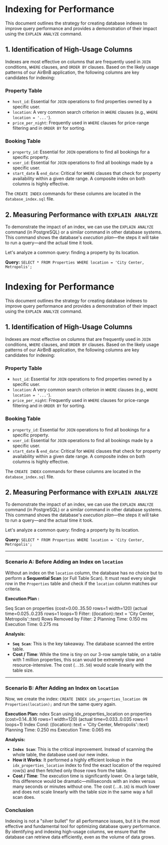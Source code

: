 # Indexing for Performance

This document outlines the strategy for creating database indexes to improve query performance and provides a demonstration of their impact using the `EXPLAIN ANALYZE` command.

## 1. Identification of High-Usage Columns

Indexes are most effective on columns that are frequently used in `JOIN` conditions, `WHERE` clauses, and `ORDER BY` clauses. Based on the likely usage patterns of our AirBnB application, the following columns are key candidates for indexing:

### Property Table
-   `host_id`: Essential for `JOIN` operations to find properties owned by a specific user.
-   `location`: A very common search criterion in `WHERE` clauses (e.g., `WHERE location = '...'`).
-   `price_per_night`: Frequently used in `WHERE` clauses for price-range filtering and in `ORDER BY` for sorting.

### Booking Table
-   `property_id`: Essential for `JOIN` operations to find all bookings for a specific property.
-   `user_id`: Essential for `JOIN` operations to find all bookings made by a specific user.
-   `start_date` & `end_date`: Critical for `WHERE` clauses that check for property availability within a given date range. A composite index on both columns is highly effective.

The `CREATE INDEX` commands for these columns are located in the `database_index.sql` file.

## 2. Measuring Performance with `EXPLAIN ANALYZE`

To demonstrate the impact of an index, we can use the `EXPLAIN ANALYZE` command (in PostgreSQL) or a similar command in other database systems. This command shows the database's *execution plan*—the steps it will take to run a query—and the actual time it took.

Let's analyze a common query: finding a property by its location.

**Query:** `SELECT * FROM Properties WHERE location = 'City Center, Metropolis';`

# Indexing for Performance

This document outlines the strategy for creating database indexes to improve query performance and provides a demonstration of their impact using the `EXPLAIN ANALYZE` command.

## 1. Identification of High-Usage Columns

Indexes are most effective on columns that are frequently used in `JOIN` conditions, `WHERE` clauses, and `ORDER BY` clauses. Based on the likely usage patterns of our AirBnB application, the following columns are key candidates for indexing:

### Property Table
-   `host_id`: Essential for `JOIN` operations to find properties owned by a specific user.
-   `location`: A very common search criterion in `WHERE` clauses (e.g., `WHERE location = '...'`).
-   `price_per_night`: Frequently used in `WHERE` clauses for price-range filtering and in `ORDER BY` for sorting.

### Booking Table
-   `property_id`: Essential for `JOIN` operations to find all bookings for a specific property.
-   `user_id`: Essential for `JOIN` operations to find all bookings made by a specific user.
-   `start_date` & `end_date`: Critical for `WHERE` clauses that check for property availability within a given date range. A composite index on both columns is highly effective.

The `CREATE INDEX` commands for these columns are located in the `database_index.sql` file.

## 2. Measuring Performance with `EXPLAIN ANALYZE`

To demonstrate the impact of an index, we can use the `EXPLAIN ANALYZE` command (in PostgreSQL) or a similar command in other database systems. This command shows the database's *execution plan*—the steps it will take to run a query—and the actual time it took.

Let's analyze a common query: finding a property by its location.

**Query:** `SELECT * FROM Properties WHERE location = 'City Center, Metropolis';`

---

### Scenario A: Before Adding an Index on `location`

Without an index on the `location` column, the database has no choice but to perform a **Sequential Scan** (or Full Table Scan). It must read every single row in the `Properties` table and check if the `location` column matches our criteria.

**Execution Plan :**

Seq Scan on properties (cost=0.00..35.50 rows=1 width=120) (actual time=0.025..0.235 rows=1 loops=1)
Filter: ((location)::text = 'City Center, Metropolis'::text)
Rows Removed by Filter: 2
Planning Time: 0.150 ms
Execution Time: 0.275 ms



**Analysis:**
-   **`Seq Scan`**: This is the key takeaway. The database scanned the entire table.
-   **Cost / Time**: While the time is tiny on our 3-row sample table, on a table with 1 million properties, this scan would be extremely slow and resource-intensive. The cost (`..35.50`) would scale linearly with the table size.

---

### Scenario B: After Adding an Index on `location`

Now, we create the index: `CREATE INDEX idx_properties_location ON Properties(location);` and run the same query again.

**Execution Plan:**
ndex Scan using idx_properties_location on properties (cost=0.14..8.16 rows=1 width=120) (actual time=0.033..0.035 rows=1 loops=1)
Index Cond: ((location)::text = 'City Center, Metropolis'::text)
Planning Time: 0.250 ms
Execution Time: 0.065 ms


**Analysis:**
-   **`Index Scan`**: This is the critical improvement. Instead of scanning the whole table, the database used our new index.
-   **How it Works**: It performed a highly efficient lookup in the `idx_properties_location` index to find the exact location of the required row(s) and then fetched only those rows from the table.
-   **Cost / Time**: The execution time is significantly lower. On a large table, this difference would be dramatic—milliseconds with an index versus many seconds or minutes without one. The cost (`..8.16`) is much lower and does not scale linearly with the table size in the same way a full scan does.

### Conclusion

Indexing is not a "silver bullet" for all performance issues, but it is the most effective and fundamental tool for optimizing database query performance. By identifying and indexing high-usage columns, we ensure that the database can retrieve data efficiently, even as the volume of data grows.
